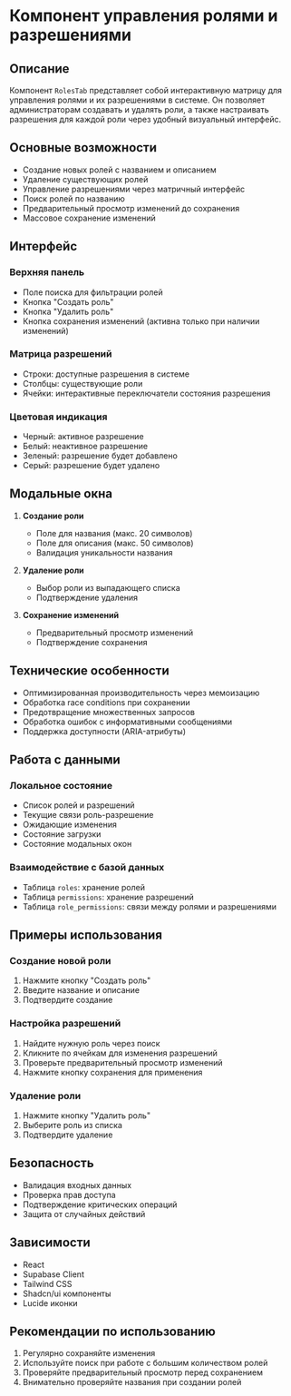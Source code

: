 # Компонент управления ролями и разрешениями

## Описание
Компонент `RolesTab` представляет собой интерактивную матрицу для управления ролями и их разрешениями в системе. Он позволяет администраторам создавать и удалять роли, а также настраивать разрешения для каждой роли через удобный визуальный интерфейс.

## Основные возможности
- Создание новых ролей с названием и описанием
- Удаление существующих ролей
- Управление разрешениями через матричный интерфейс
- Поиск ролей по названию
- Предварительный просмотр изменений до сохранения
- Массовое сохранение изменений

## Интерфейс
### Верхняя панель
- Поле поиска для фильтрации ролей
- Кнопка "Создать роль"
- Кнопка "Удалить роль"
- Кнопка сохранения изменений (активна только при наличии изменений)

### Матрица разрешений
- Строки: доступные разрешения в системе
- Столбцы: существующие роли
- Ячейки: интерактивные переключатели состояния разрешения

### Цветовая индикация
- Черный: активное разрешение
- Белый: неактивное разрешение
- Зеленый: разрешение будет добавлено
- Серый: разрешение будет удалено

## Модальные окна
1. **Создание роли**
   - Поле для названия (макс. 20 символов)
   - Поле для описания (макс. 50 символов)
   - Валидация уникальности названия

2. **Удаление роли**
   - Выбор роли из выпадающего списка
   - Подтверждение удаления

3. **Сохранение изменений**
   - Предварительный просмотр изменений
   - Подтверждение сохранения

## Технические особенности
- Оптимизированная производительность через мемоизацию
- Обработка race conditions при сохранении
- Предотвращение множественных запросов
- Обработка ошибок с информативными сообщениями
- Поддержка доступности (ARIA-атрибуты)

## Работа с данными
### Локальное состояние
- Список ролей и разрешений
- Текущие связи роль-разрешение
- Ожидающие изменения
- Состояние загрузки
- Состояние модальных окон

### Взаимодействие с базой данных
- Таблица `roles`: хранение ролей
- Таблица `permissions`: хранение разрешений
- Таблица `role_permissions`: связи между ролями и разрешениями

## Примеры использования

### Создание новой роли
1. Нажмите кнопку "Создать роль"
2. Введите название и описание
3. Подтвердите создание

### Настройка разрешений
1. Найдите нужную роль через поиск
2. Кликните по ячейкам для изменения разрешений
3. Проверьте предварительный просмотр изменений
4. Нажмите кнопку сохранения для применения

### Удаление роли
1. Нажмите кнопку "Удалить роль"
2. Выберите роль из списка
3. Подтвердите удаление

## Безопасность
- Валидация входных данных
- Проверка прав доступа
- Подтверждение критических операций
- Защита от случайных действий

## Зависимости
- React
- Supabase Client
- Tailwind CSS
- Shadcn/ui компоненты
- Lucide иконки

## Рекомендации по использованию
1. Регулярно сохраняйте изменения
2. Используйте поиск при работе с большим количеством ролей
3. Проверяйте предварительный просмотр перед сохранением
4. Внимательно проверяйте названия при создании ролей 